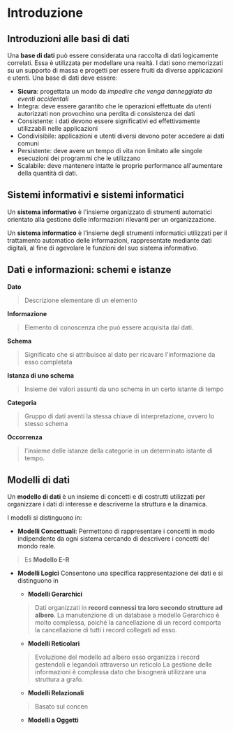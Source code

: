 
# Introduzione

## Introduzioni alle basi di dati

Una **base di dati** può essere considerata una raccolta di dati logicamente correlati.
Essa è utilizzata per modellare una realtà.
I dati sono memorizzati su un supporto di massa e progetti per essere fruiti da diverse applicazioni e utenti.
Una base di dati deve essere:
- **Sicura**: progettata un modo da *impedire che venga danneggiata da eventi accidentali*
- Integra: deve essere garantito che le operazioni effettuate da utenti autorizzati non provochino una perdita di consistenza dei dati
- Consistente: i dati devono essere significativi ed effettivamente utilizzabili nelle applicazioni
- Condivisibile: applicazioni e utenti diversi devono poter accedere ai dati comuni
- Persistente: deve avere un tempo di vita non limitato alle singole esecuzioni dei programmi che le utilizzano
- Scalabile: deve mantenere intatte le proprie performance all'aumentare della quantità di dati.

## Sistemi informativi e sistemi informatici

Un **sistema informativo** è l'insieme organizzato di strumenti automatici orientato alla gestione delle informazioni rilevanti per un organizzazione.

Un **sistema informatico** è l'insieme degli strumenti informatici utilizzati per il trattamento automatico delle informazioni, rappresentate mediante dati digitali, al fine di agevolare le funzioni del suo sistema informativo.

## Dati e informazioni: schemi e istanze

**Dato** 
> Descrizione elementare di un elemento

**Informazione** 
> Elemento di conoscenza che può essere acquisita dai dati.

**Schema** 
> Significato che si attribuisce al dato per ricavare l'informazione da esso completata

**Istanza di uno schema**
> Insieme dei valori assunti da uno schema in un certo istante di tempo

**Categoria** 
> Gruppo di dati aventi la stessa chiave di interpretazione, ovvero lo stesso schema

**Occorrenza** 
> l'insieme delle istanze della categorie in un determinato istante di tempo.

## Modelli di dati

Un **modello di dati** è un insieme di concetti e di costrutti utilizzati per organizzare i dati di interesse e descriverne la struttura e la dinamica.

I modelli si distinguono in:
- **Modelli Concettuali**:
 Permettono di rappresentare i concetti in modo indipendente da ogni sistema cercando di descrivere i concetti del mondo reale.
> Es **Modello E-R**

- **Modelli Logici**
 Consentono una specifica rappresentazione dei dati e si distinguono in
 
	- **Modelli Gerarchici**
	> Dati organizzati in **record connessi tra loro secondo strutture ad albero**.
	La manutenzione di un database a modello Gerarchico è molto complessa, poichè la cancellazione di un record comporta la cancellazione di tutti i record collegati ad esso.
	
	- **Modelli Reticolari**
	> Evoluzione del modello ad albero esso organizza i record gestendoli e legandoli attraverso un reticolo
	> La gestione delle informazioni è complessa dato che bisognerà utilizzare una struttura a grafo.
	
	- **Modelli Relazionali**
	> Basato sul concen
	- **Modelli a Oggetti**
<!--stackedit_data:
eyJoaXN0b3J5IjpbMTUzNjE1NTc5MiwtMTc4MTAyNzAxNCwtMT
g1MDE4NDA0NCwtMTAxODE3NTQxM119
-->
